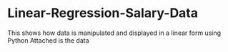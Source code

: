 # Linear-Regression-Salary-Data
This shows how data is manipulated and displayed in a linear form using Python
Attached is the data

